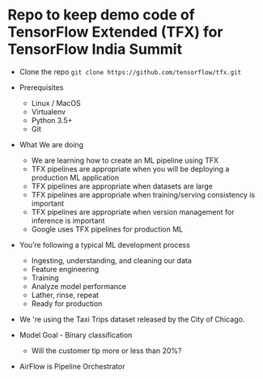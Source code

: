# Repo to keep demo code of TensorFlow Extended (TFX) for TensorFlow India Summit

* Clone the repo ``` git clone https://github.com/tensorflow/tfx.git ```

* Prerequisites
  - Linux / MacOS
  - Virtualenv
  - Python 3.5+
  - Git

* What We are doing
  - We are learning how to create an ML pipeline using TFX
  - TFX pipelines are appropriate when you will be deploying a production ML application
  - TFX pipelines are appropriate when datasets are large
  - TFX pipelines are appropriate when training/serving consistency is important
  - TFX pipelines are appropriate when version management for inference is important
  - Google uses TFX pipelines for production ML
  
  
* You’re following a typical ML development process

  - Ingesting, understanding, and cleaning our data
  - Feature engineering
  - Training
  - Analyze model performance
  - Lather, rinse, repeat
  - Ready for production

* We 're using the Taxi Trips dataset released by the City of Chicago.

* Model Goal - Binary classification
  - Will the customer tip more or less than 20%?
  
* AirFlow is Pipeline Orchestrator
